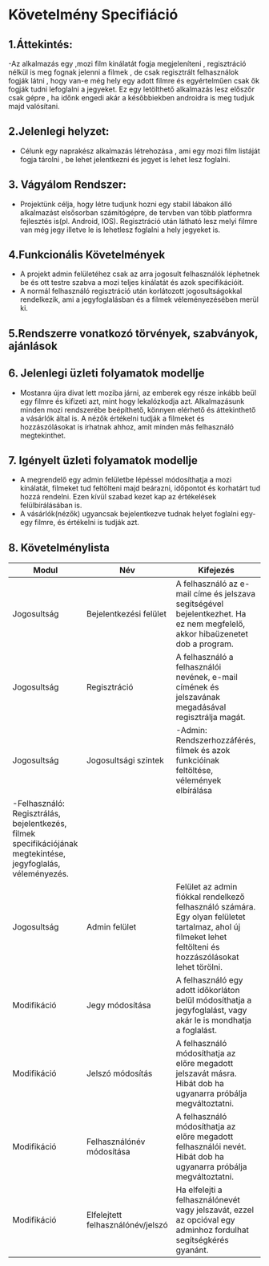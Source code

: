 # Követelmény Specifiáció

## 1.Áttekintés:
-Az alkalmazás egy ,mozi film kinálatát fogja megjeleníteni , regisztráció nélkül is meg fognak jelenni a filmek , de csak regisztrált felhasználok fogják látni , hogy van-e még hely egy adott filmre és egyértelműen csak ők fogják tudni lefoglalni a jegyeket. Ez egy letölthető alkalmazás lesz előszőr csak gépre , ha időnk engedi akár a későbbiekben androidra is meg tudjuk majd valósítani. 

## 2.Jelenlegi helyzet:
- Célunk egy naprakész alkalmazás létrehozása , ami egy mozi film listáját fogja tárolni , be lehet jelentkezni és jegyet is lehet lesz foglalni.

## 3. Vágyálom Rendszer:
- Projektünk célja, hogy létre tudjunk hozni egy stabil lábakon álló alkalmazást elsősorban számítógépre, de tervben van több platformra
fejlesztés is(pl. Android, IOS). Regisztráció után látható lesz melyi filmre van még jegy illetve le is lehetlesz foglalni a hely jegyeket is. 
  
## 4.Funkcionális Követelmények
- A projekt admin felületéhez csak az arra jogosult felhasználók léphetnek be és ott testre szabva a mozi teljes kínálatát és azok specifikációit.
- A normál felhasználó regisztráció után korlátozott jogosultságokkal rendelkezik, ami a jegyfoglalásban és a filmek véleményezésében merül ki.
  
## 5.Rendszerre vonatkozó törvények, szabványok, ajánlások

## 6. Jelenlegi üzleti folyamatok modellje
- Mostanra újra divat lett moziba járni, az emberek egy része inkább beül egy filmre és kifizeti azt, mint hogy lekalózkodja azt.
Alkalmazásunk minden mozi rendszerébe beépíthető, könnyen elérhető és áttekinthető a vásárlók által is. A nézők értékelni tudják a filmeket és hozzászólásokat is írhatnak ahhoz, amit minden más felhasználó megtekinthet.

## 7. Igényelt üzleti folyamatok modellje
- A megrendelő egy admin felületbe lépéssel módosíthatja a mozi kínálatát, filmeket tud feltölteni majd beárazni, időpontot és korhatárt tud hozzá rendelni. Ezen kívül szabad kezet kap az értékelések felülbírálásában is.
- A vásárlók(nézők) ugyancsak bejelentkezve tudnak helyet foglalni egy-egy filmre, és értékelni is tudják azt.

## 8. Követelménylista

|Modul|Név|Kifejezés|
|---|---|---|
|Jogosultság|Bejelentkezési felület|A felhasználó az e-mail címe és jelszava segítségével bejelentkezhet. Ha ez nem megfelelő, akkor hibaüzenetet dob a program.|
|Jogosultság|Regisztráció|A felhasználó a felhasználói nevének, e-mail címének és jelszavának megadásával regisztrálja magát.|
|Jogosultság|Jogosultsági szintek|-Admin: Rendszerhozzáférés, filmek és azok funkcióinak feltöltése, vélemények elbírálása 
-Felhasználó: Regisztrálás, bejelentkezés, filmek specifikációjának megtekintése, jegyfoglalás, véleményezés.|
|Jogosultság|Admin felület|Felület az admin fiókkal rendelkező felhasználó számára. Egy olyan felületet tartalmaz, ahol új filmeket lehet feltölteni és hozzászólásokat lehet törölni.
|Modifikáció|Jegy módosítása| A felhasználó egy adott időkorláton belül módosíthatja a jegyfoglalást, vagy akár le is mondhatja a foglalást.|
|Modifikáció|Jelszó módosítás|A felhasználó módosíthatja az előre megadott jelszavát másra. Hibát dob ha ugyanarra próbálja megváltoztatni.|
|Modifikáció|Felhasználónév módosítása|A felhasználó módosíthatja az előre megadott felhasználói nevét. Hibát dob ha ugyanarra próbálja megváltoztatni.|
|Modifikáció| Elfelejtett felhasználónév/jelszó| Ha elfelejti a felhasználónevét vagy jelszavát, ezzel az opcióval egy adminhoz fordulhat segítségkérés gyanánt.|
